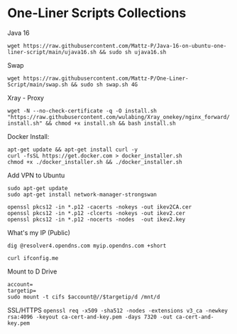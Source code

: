 # One-Liner Scripts Collections

Java 16

`
wget https://raw.githubusercontent.com/Mattz-P/Java-16-on-ubuntu-one-liner-script/main/ujava16.sh && sudo sh ujava16.sh
`

Swap

`wget https://raw.githubusercontent.com/Mattz-P/One-Liner-Script/main/swap.sh && sudo sh swap.sh 4G`

Xray - Proxy

`wget -N --no-check-certificate -q -O install.sh "https://raw.githubusercontent.com/wulabing/Xray_onekey/nginx_forward/install.sh" && chmod +x install.sh && bash install.sh
`

Docker Install:

```
apt-get update && apt-get install curl -y
curl -fsSL https://get.docker.com > docker_installer.sh
chmod +x ./docker_installer.sh && ./docker_installer.sh
```

Add VPN to Ubuntu

```
sudo apt-get update
sudo apt-get install network-manager-strongswan

openssl pkcs12 -in *.p12 -cacerts -nokeys -out ikev2CA.cer
openssl pkcs12 -in *.p12 -clcerts -nokeys -out ikev2.cer
openssl pkcs12 -in *.p12 -nocerts -nodes  -out ikev2.key
```
What's my IP (Public)
```
dig @resolver4.opendns.com myip.opendns.com +short
```

`curl ifconfig.me`

Mount to D Drive
```
account=
targetip=
sudo mount -t cifs $account@//$targetip/d /mnt/d
```

SSL/HTTPS
`openssl req -x509 -sha512 -nodes -extensions v3_ca -newkey rsa:4096 -keyout ca-cert-and-key.pem -days 7320 -out ca-cert-and-key.pem`
